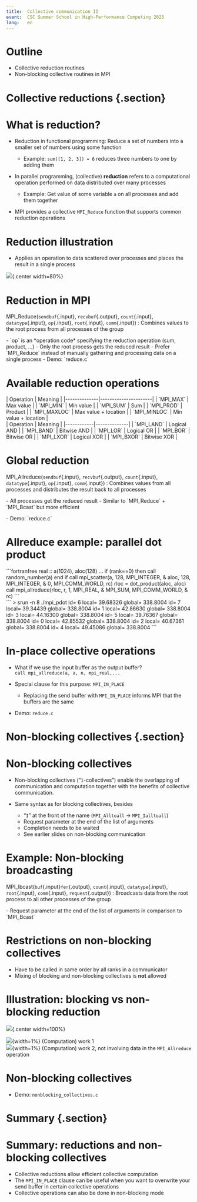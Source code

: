 ```yaml
---
title:  Collective communication II
event:  CSC Summer School in High-Performance Computing 2025
lang:   en
---
```


# Outline

- Collective reduction routines
- Non-blocking collective routines in MPI

# Collective reductions {.section}

# What is reduction?

- Reduction in functional programming: Reduce a set of numbers into a smaller set of numbers using some function
    - Example: `sum([1, 2, 3]) = 6` reduces three numbers to one by adding them

- In parallel programming, (collective) **reduction** refers to a computational operation performed on data distributed over many processes
    - Example: Get value of some variable `a` on all processes and add them together

- MPI provides a collective `MPI_Reduce` function that supports common reduction operations

# Reduction illustration

- Applies an operation to data scattered over processes and places the result in a single process

![](img/reduce.png){.center width=80%}

# Reduction in MPI

MPI_Reduce(`sendbuf`{.input}, `recvbuf`{.output}, `count`{.input}, `datatype`{.input}, `op`{.input}, `root`{.input}, `comm`{.input})
  : Combines values to the root process from all processes of the group

<p>
- `op` is an *operation code* specifying the reduction operation (sum, product, ...)
- Only the root process gets the reduced result
- Prefer `MPI_Reduce` instead of manually gathering and processing data on a single process
- Demo: `reduce.c`


# Available reduction operations

<div class=column>
| Operation    | Meaning              |
|--------------|----------------------|
| `MPI_MAX`    | Max value            |
| `MPI_MIN`    | Min value            |
| `MPI_SUM`    | Sum                  |
| `MPI_PROD`   | Product              |
| `MPI_MAXLOC` | Max value + location |
| `MPI_MINLOC` | Min value + location |
</div>
<div class=column>
| Operation  | Meaning      |
|------------|--------------|
| `MPI_LAND` | Logical AND  |
| `MPI_BAND` | Bitwise AND  |
| `MPI_LOR`  | Logical OR   |
| `MPI_BOR`  | Bitwise OR   |
| `MPI_LXOR` | Logical XOR  |
| `MPI_BXOR` | Bitwise XOR  |
</div>


# Global reduction

MPI_Allreduce(`sendbuf`{.input}, `recvbuf`{.output}, `count`{.input}, `datatype`{.input}, `op`{.input}, `comm`{.input})
  :  Combines values from all processes and distributes the result back to all processes

<p>
- All processes get the reduced result
- Similar to `MPI_Reduce` + `MPI_Bcast` but more efficient

<p>
- Demo: `reduce.c`


# Allreduce example: parallel dot product

<div class=column>
```fortranfree
real :: a(1024), aloc(128)
...
if (rank==0) then
    call random_number(a)
end if
call mpi_scatter(a, 128, MPI_INTEGER, &
                 aloc, 128, MPI_INTEGER, &
                 0, MPI_COMM_WORLD, rc)
rloc = dot_product(aloc, aloc)
call mpi_allreduce(rloc, r, 1, MPI_REAL, &
                   MPI_SUM, MPI_COMM_WORLD, &
                   rc)
```
</div>
<div class=column>
```
> srun -n 8 ./mpi_pdot
 id= 6 local= 39.68326  global= 338.8004
 id= 7 local= 39.34439  global= 338.8004
 id= 1 local= 42.86630  global= 338.8004
 id= 3 local= 44.16300  global= 338.8004
 id= 5 local= 39.76367  global= 338.8004
 id= 0 local= 42.85532  global= 338.8004
 id= 2 local= 40.67361  global= 338.8004
 id= 4 local= 49.45086  global= 338.8004
```
</div>


# In-place collective operations

- What if we use the input buffer as the output buffer?<br>
`call mpi_allreduce(a, a, n, mpi_real,...`

- Special clause for this purpose: `MPI_IN_PLACE`
    - Replacing the send buffer with `MPI_IN_PLACE` informs MPI that the buffers are the same
- Demo: `reduce.c`

# Non-blocking collectives {.section}

# Non-blocking collectives

- Non-blocking collectives (“``I``-collectives”) enable the overlapping of communication and computation together with the benefits of collective communication.

- Same syntax as for blocking collectives, besides
    - “``I``” at the front of the name (`MPI_Alltoall` -> `MPI_Ialltoall`)
    - Request parameter at the end of the list of arguments
    - Completion needs to be waited
    - See earlier slides on non-blocking communication

# Example: Non-blocking broadcasting

MPI_Ibcast(`buf`{.input}`fer`{.output}, `count`{.input}, `datatype`{.input}, `root`{.input}, `comm`{.input}, `request`{.output})
: Broadcasts data from the root process to all other processes of the group

<p>
- Request parameter at the end of the list of arguments in comparison to `MPI_Bcast`


# Restrictions on non-blocking collectives

- Have to be called in same order by all ranks in a communicator
- Mixing of blocking and non-blocking collectives is **not** allowed


# Illustration: blocking vs non-blocking reduction

![](img/non_blocking_large.png){.center width=100%}

![](img/blue_arrow.png){width=1%} (Computation) work 1
<br>
![](img/green_arrow.png){width=1%} (Computation) work 2, not
involving data in the `MPI_Allreduce` operation

# Non-blocking collectives

- Demo: `nonblocking_collectives.c`


# Summary {.section}

# Summary: reductions and non-blocking collectives

- Collective reductions allow efficient collective computation
- The `MPI_IN_PLACE` clause can be useful when you want to overwrite your send buffer in certain collective operations
- Collective operations can also be done in non-blocking mode
